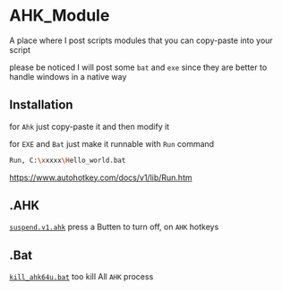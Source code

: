 # AHK_Module
A place where I post scripts modules that you can copy-paste into your script

please be noticed  I will post some `bat` and `exe`   since they are better to handle windows in a native way  

## Installation

for `Ahk` just copy-paste it and then modify it

for `EXE` and `Bat` just make it runnable with `Run` command


```bash
Run, C:\xxxxx\Hello_world.bat
```
https://www.autohotkey.com/docs/v1/lib/Run.htm


## .AHK 
[`suspend.v1.ahk`](/suspend.v1.ahk) press a Butten to turn off, on `AHK` hotkeys


## .Bat

[ `kill_ahk64u.bat`](/kill_ahk64u.bat)  too kill All `AHK` process 
